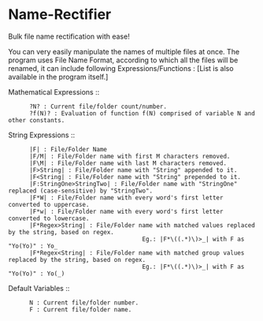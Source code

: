 # Name-Rectifier
Bulk file name rectification with ease!

You can very easily manipulate the names of multiple files at once.
The program uses File Name Format, according to which all the files will be renamed, it can include following Expressions/Functions : 
[List is also available in the program itself.]

Mathematical Expressions ::

          ?N? : Current file/folder count/number.
          ?f(N)? : Evaluation of function f(N) comprised of variable N and other constants.

String Expressions ::

          |F| : File/Folder Name
          |F/M| : File/Folder name with first M characters removed.
          |F\M| : File/Folder name with last M characters removed.
          |F>String| : File/Folder name with "String" appended to it.
          |F<String| : File/Folder name with "String" prepended to it.
          |F:StringOne>StringTwo| : File/Folder name with "StringOne" replaced (case-sensitive) by "StringTwo".
          |F*W| : File/Folder name with every word's first letter converted to uppercase.
          |F*w| : File/Folder name with every word's first letter converted to lowercase.
          |F*Regex>String| : File/Folder name with matched values replaced by the string, based on regex.
                                          Eg.: |F*\((.*)\)>_| with F as "Yo(Yo)" : Yo_
          |F*Regex<String| : File/Folder name with matched group values replaced by the string, based on regex.
                                          Eg.: |F*\((.*)\)>_| with F as "Yo(Yo)" : Yo(_)

Default Variables ::

          N : Current file/folder number.
          F : Current file/folder name.
